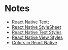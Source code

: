 # Notes

- [React Native Text](https://reactnative.dev/docs/text);
- [React Native StyleSheet](https://reactnative.dev/docs/stylesheet)
- [React Native Text Styles](https://reactnative.dev/docs/text-style-props)
- [React Native View Styles](https://reactnative.dev/docs/view-style-props)
- [Colors in React Native](https://facebook.github.io/react-native/docs/colors)
